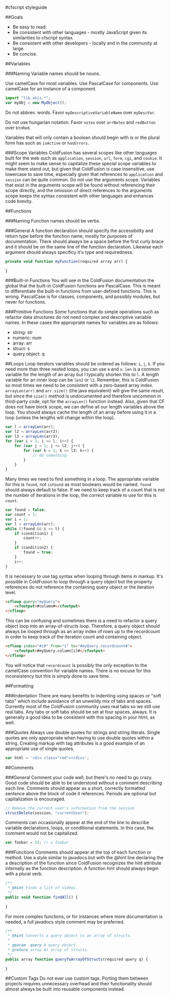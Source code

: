#cfscript styleguide

##Goals
* Be easy to read.
* Be consistent with other languages - mostly JavaScript given its similarities to cfscript syntax.
* Be consistent with other developers - locally and in the community at large.
* Be concise.

##Variables

###Naming
Variable names should be nouns.

Use camelCase for most variables. Use PascalCase for components. Use camelCase for an instance of a component.

```javascript
import "lib.objs.*";
var myObj = new MyObject();
```

Do not abbrev. words. Favor `myDescriptiveVariableName` over `myDescVar`.

Do not use hungarian notation. Favor `notes` over `arrNotes` and `redButton` over `btnRed`.

Variables that will only contain a boolean should begin with is or the plural form has such as `isActive` or `hasErrors`.

###Scope Variables
ColdFusion has several scopes like other languages built for the web such as `application`, `session`, `url`, `form`, `cgi`, and `cookie`. It might seem to make sense to capitalize these special scope variables to make them stand out, but given that ColdFusion is case insensitive, use lowercase to save time, especially given that references to `application` and `session` can be quite common. Do not use the arguments scope. Variables that exist in the arguments scope will be found without referencing their scope directly, and the omission of direct references to the arguments scope keeps the syntax consistent with other languages and enhances code brevity.

##Functions

###Naming
Function names should be verbs.

###General
A function declaration should specify the accessibility and return type before the function name, mostly for purposes of documentation. There should always be a space before the first curly brace and it should be on the same line of the function declaration. Likewise each argument should always specificy it's type and requiredness.

```javascript
private void function myFunction(required array arr) {
    
}
```

###Built-in Functions
You will see in the ColdFusion documentation the global that the built-in ColdFusion functions are PascalCase. This is meant to differentiate the built-in functions from user-defined functions. This is wrong. PascalCase is for classes, components, and possibly modules, but never for functions.

###Primitive Functions
Some functions that do simple operations such as refactor data structures do not need complex and descriptive variable names. In these cases the appropriate names for variables are as follows:

* string: str
* numeric: num
* array: arr
* struct: s
* query object: q

##Loops
Loop iterators variables should be ordered as follows: `i`, `j`, `k`. If you need more than three nested loops, you can use `m` and `n`. `len` is a common variable for the length of an array but I typically shorten this to `l`. A length variable for an inner loop can be `len2` or `l2`. Remember, this is ColdFusion so most times we need to be consistent with a zero-based array index. `arrayLen(arr)` and `arr.size()` (the java equivalent) will give the same result, but since the `size()` method is undocumented and therefore uncommon in third-party code, opt for the `arrayLen()` function instead. Also, given that CF does not have block scope, we can define all our length variables above the loop. You should always cache the length of an array before using it in a loop (unless the lengths will change within the loop).

```javascript
var l = arrayLen(arr);
var l2 = arrayLen(arr2);
var l3 = arrayLen(arr3);
for (var i = 1; i <= l; i++) {
    for (var j = 1; j <= l2; j++) {
        for (var k = 1; k <= l3; k++) {
            // do something
        }  
    }
}
```

Many times we need to find something in a loop. The appropriate variable for this is `found`, not `isFound` as most booleans would be named. `found` should always default to false. If we need to keep track of a count that is not the number of iterations in the loop, the correct variable to use for this is `count`.

```javascript
var found = false;
var count = 1;
var i = 1;
var l = arrayLen(arr);
while (!found && i <= l) {
    if (condition1) {
        count++;
    }
    if (condition2) {
        found = true;
    }
    i++;
}
```

It is necessary to use tag syntax when looping through items in markup. It's possible in ColdFusion to loop through a query object but the property references do not reference the containing query object or the iteration level.

```html
<cfloop query="myQuery">
    <cfoutput>#column#</cfoutput>
</cfloop>
```

This can be confusing and sometimes there is a need to refactor a query object loop into an array-of-structs loop. Therefore, a query object should always be looped through as an array index of rows up to the recordcount in order to keep track of the iteration count and containing object.

```html
<cfloop index="#i#" from="1" to="#myQuery.recordcount#">
    <cfoutput>#myQuery.column[i]#</cfoutput>
</cfloop>
```

You will notice that `recordcount` is possibly the only exception to the camelCase convention for variable names. There is no excuse for this inconsistency but this is simply done to save time.

##Formatting

###Indentation
There are many benefits to indenting using spaces or "soft tabs" which include avoidance of an unweildy mix of tabs and spaces. Currently most of the ColdFusion community uses real tabs so we still use real tabs. Any tabs or soft tabs should be set at four spaces, always. It is generally a good idea to be consistent with this spacing in your html, as well.

###Quotes
Always use double quotes for strings and string literals. Single quotes are only appropriate when having to use double quotes within a string. Creating markup with tag attributes is a good example of an appropriate use of single quotes.

```javascript
var html = '<div class="red"></div>';
```

##Comments

###General
Comment your code well, but there's no need to go crazy. Good code should be able to be understood without a comment describing each line. Comments should appear as a short, correctly formatted sentence above the block of code it references. Periods are optional but capitalization is encouraged.

```javascript
// Remove the current user's information from the session
structDelete(session, "currentUser");
```
Comments can occasionally appear at the end of the line to describe variable declarations, loops, or conditional statements. In this case, the comment would not be capitalized.

```javascript
var foobar = 53; // a foobar
```

###Functions
Comments should appear at the top of each function or method. Use a style similar to javadocs but with the @hint line declaring the a description of the function since ColdFusion recognizes the hint attribute internally as the function description. A function hint should always begin with a plural verb.

```javascript
/**
 * @hint Finds a list of videos.
 */
public void function findAll() {
    
}
```

For more complex functions, or for instances where more documentation is needed, a full javadocs style comment may be preferred.

```javascript
/**
 * @hint Converts a query object to an array of structs.
 *
 * @param  query A query object.
 * @return array An array of structs.
 */
public array function queryToArrayOfStructs(required query q) {
    
}
```

##Custom Tags
Do not ever use custom tags. Porting them between projects requires unnecessary overhead and their functionality should almost always be built into reusable components instead.







